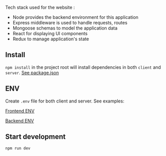 Tech stack used for the website : 
  * Node provides the backend environment for this application
  * Express middleware is used to handle requests, routes
  * Mongoose schemas to model the application data
  * React for displaying UI components
  * Redux to manage application's state


## Install

`npm install` in the project root will install dependencies in both `client` and `server`. [See package.json](package.json)

## ENV

Create `.env` file for both client and server. See examples:

[Frontend ENV](client/.env.example)

[Backend ENV](server/.env.example)


## Start development

```
npm run dev
```

